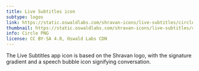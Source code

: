 ```yaml
---
title: Live Subtitles icon
subtype: logos
link: https://static.oswaldlabs.com/shravan-icons/live-subtitles/circle.png
thumbnail: https://static.oswaldlabs.com/shravan-icons/live-subtitles/circle.png
info: Circle PNG
license: CC BY-SA 4.0, Oswald Labs CDN
---
```


The Live Subtitles app icon is based on the Shravan logo, with the signature gradient and a speech bubble icon signifying conversation.